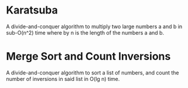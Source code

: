 # Karatsuba

A divide-and-conquer algorithm to multiply two large numbers a and b in sub-O(n^2) time where by n is the length of the numbers a and b.

# Merge Sort and Count Inversions

A divide-and-conquer algorithm to sort a list of numbers, and count the number of inversions in said list in O(lg n) time.
